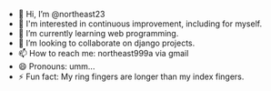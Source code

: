- 👋 Hi, I’m @northeast23
- 👀 I'm interested in continuous improvement, including for myself.
- 🌱 I’m currently learning web programming. 
- 💞️ I’m looking to collaborate on django projects.
- 📫 How to reach me: northeast999a via gmail
- 😄 Pronouns: umm... 
- ⚡ Fun fact: My ring fingers are longer than my index fingers.

<!---
northeast23/northeast23 is a ✨ special ✨ repository because its `README.md` (this file) appears on your GitHub profile.
You can click the Preview link to take a look at your changes.
--->
